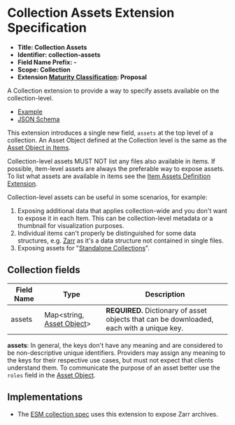 # Collection Assets Extension Specification

- **Title: Collection Assets**
- **Identifier: collection-assets**
- **Field Name Prefix: -**
- **Scope: Collection**
- **Extension [Maturity Classification](../README.md#extension-maturity): Proposal**

A Collection extension to provide a way to specify assets available on the collection-level.

- [Example](examples/example-esm.json)
- [JSON Schema](json-schema/schema.json)

This extension introduces a single new field, `assets` at the top level of a collection.
An Asset Object defined at the Collection level is the same as the [Asset Object in Items](../../item-spec/item-spec.md#asset-object).

Collection-level assets MUST NOT list any files also available in items.
If possible, item-level assets are always the preferable way to expose assets.
To list what assets are available in items see the [Item Assets Definition Extension](../item-assets/README.md).

Collection-level assets can be useful in some scenarios, for example:
1. Exposing additional data that applies collection-wide and you don't want to expose it in each Item. This can be collection-level metadata or a thumbnail for visualization purposes.
2. Individual items can't properly be distinguished for some data structures, e.g. [Zarr](https://zarr.readthedocs.io/) as it's a data structure not contained in single files.
3. Exposing assets for "[Standalone Collections](https://github.com/radiantearth/stac-spec/blob/master/collection-spec/collection-spec.md#standalone-collections)".

## Collection fields

| Field Name | Type                                                                   | Description |
| ---------- | ---------------------------------------------------------------------- | ----------- |
| assets     | Map<string, [Asset Object](../../item-spec/item-spec.md#asset-object)> | **REQUIRED.** Dictionary of asset objects that can be downloaded, each with a unique key. |

**assets**: In general, the keys don't have any meaning and are considered to be non-descriptive unique identifiers.
Providers may assign any meaning to the keys for their respective use cases, but must not expect that clients understand them.
To communicate the purpose of an asset better use the `roles` field in the [Asset Object](../../item-spec/item-spec.md#asset-object).

## Implementations

- The [ESM collection spec](https://github.com/NCAR/esm-collection-spec) uses this extension to expose Zarr archives.
